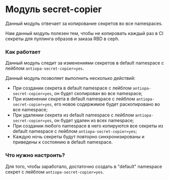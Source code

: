 Модуль secret-copier
==========================

Данный модуль отвечает за копирование секретов во все namespaces.

Нам данный модуль полезен тем, чтобы не копировать каждый раз в CI секреты для пуллинга образов и заказа RBD в ceph.

### Как работает

Данный модуль следит за изменениями секретов в default namespace с лейблом `antiopa-secret-copier=yes`.

Данный модуль позволяет выполнить несколько действий:
* При создании секрета в default namespace с лейблом `antiopa-secret-copier=yes`, он будет скопирован во все namespace;
* При изменении секрета в default namespace с лейблом `antiopa-secret-copier=yes`, его новое содержимое будет раскопировано во все namespace;
* При удалении секрета из default namespace с лейблом `antiopa-secret-copier=yes`, он будет удален из всех namespace;
* При создании любого namespace в него копируются все секреты из default namespace с лейблом `antiopa-secret-copier=yes`;
* Каждую ночь секреты будут повторно синхронизированы и приведены к состоянию в default namespace.

### Что нужно настроить?

Для того, чтобы заработало, достаточно создать в "default" namespace секрет с лейблом `antiopa-secret-copier=yes`.
